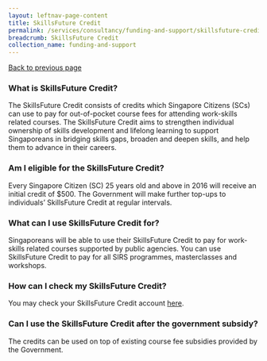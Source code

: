 ```yaml
---
layout: leftnav-page-content
title: SkillsFuture Credit
permalink: /services/consultancy/funding-and-support/skillsfuture-credit
breadcrumb: SkillsFuture Credit
collection_name: funding-and-support
---
```

<a href="#" onclick="history.go(-1)">Back to previous page</a><br>
<h3>What is SkillsFuture Credit?</h3> 

The SkillsFuture Credit consists of credits which Singapore Citizens (SCs) can use to pay for out-of-pocket course fees for attending work-skills related courses. The SkillsFuture Credit aims to strengthen individual ownership of skills development and lifelong learning to support Singaporeans in bridging skills gaps, broaden and deepen skills, and help them to advance in their careers.

<h3>Am I eligible for the SkillsFuture Credit?</h3>

Every Singapore Citizen (SC) 25 years old and above in 2016 will receive an initial credit of $500. The Government will make further top-ups to individuals’ SkillsFuture Credit at regular intervals.

<h3>What can I use SkillsFuture Credit for?</h3>

Singaporeans will be able to use their SkillsFuture Credit to pay for work-skills related courses supported by public agencies. You can use SkillsFuture Credit to pay for all SIRS programmes, masterclasses and workshops.

<h3>How can I check my SkillsFuture Credit?</h3>

You may check your SkillsFuture Credit account <a href="http://www.skillsfuture.sg/credit" target="_blank">here</a>.

<h3>Can I use the SkillsFuture Credit after the government subsidy?</h3>

The credits can be used on top of existing course fee subsidies provided by the Government.

